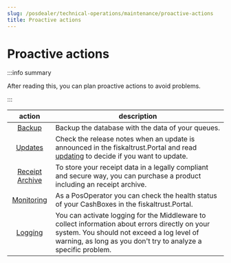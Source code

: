 ```yaml
---
slug: /posdealer/technical-operations/maintenance/proactive-actions
title: Proactive actions
---
```

# Proactive actions

:::info summary

After reading this, you can plan proactive actions to avoid problems.

:::

| action | description                                                                                                                |
|:----------------------------------:|-------------------------------------------------------------------------------------------------------------------------------|
|[Backup](./backup-restore.md#backup)|Backup the database with the data of your queues. |
|[Updates](https://docs.fiskaltrust.cloud/docs/release-notes/) |Check the release notes when an update is announced in the fiskaltrust.Portal and read [updating](../maintenance/updating.md) to decide if you want to update. |
|[Receipt Archive](../../buy-resell/products#receipt-archive) |To store your receipt data in a legally compliant and secure way, you can purchase a product including an receipt archive.  |
|[Monitoring](../troubleshooting/cashbox-failures.md)|As a PosOperator you can check the health status of your CashBoxes in the fiskaltrust.Portal. |
|[Logging](../middleware/logging#introduction) |You can activate logging for the Middleware to collect information about errors directly on your system. You should not exceed a log level of warning, as long as you don't try to analyze a specific problem. |
